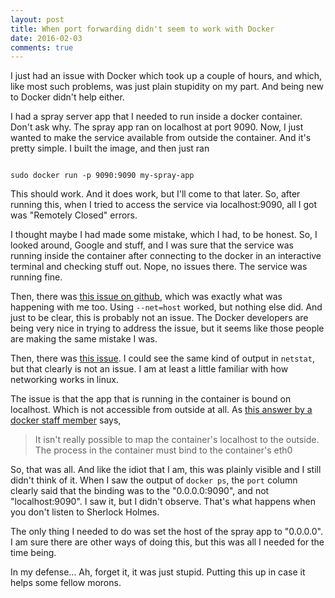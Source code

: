 ```yaml
---
layout: post
title: When port forwarding didn't seem to work with Docker
date: 2016-02-03
comments: true
---
```



I just had an issue with Docker which took up a couple of hours, and
which, like most such problems, was just plain stupidity on my
part. And being new to Docker didn't help either.

I had a spray server app that I needed to run inside a docker
container. Don't ask why. The spray app ran on localhost at
port 9090. Now, I just wanted to make the service available from
outside the container. And it's pretty simple. I built the image, and
then just ran

```

sudo docker run -p 9090:9090 my-spray-app

```

This should work. And it does work, but I'll come to that later. So,
after running this, when I tried to access the service via
localhost:9090, all I got was "Remotely Closed" errors.

I thought maybe I had made some mistake, which I had, to be
honest. So, I looked around, Google and stuff, and I was sure that the
service was running inside the container after connecting to the
docker in an interactive terminal and checking stuff out. Nope, no
issues there. The service was running fine.

Then, there was
[this issue on github](https://github.com/docker/docker/issues/13914),
which was exactly what was happening with me too. Using `--net=host`
worked, but nothing else did. And just to be clear, this is probably
not an issue. The Docker developers are being very nice in trying to
address the issue, but it seems like those people are making the same
mistake I was.

Then, there was
[this issue](https://github.com/docker/docker/issues/2174). I could
see the same kind of output in `netstat`, but that clearly is not an
issue. I am at least a little familiar with how networking works in
linux.

The issue is that the app that is running in the container is bound on
localhost. Which is not accessible from outside at all. As
[this answer by a docker staff member](https://forums.docker.com/t/expose-localhost-port-in-container/3281/2)
says,

> It isn't really possible to map the container's localhost to the
> outside. The process in the container must bind to the container's
> eth0

So, that was all. And like the idiot that I am, this was plainly
visible and I still didn't think of it. When I saw the output of
`docker ps`, the `port` column clearly said that the binding was to
the "0.0.0.0:9090", and not "localhost:9090". I saw it, but I didn't
observe. That's what happens when you don't listen to Sherlock Holmes.

The only thing I needed to do was set the host of the spray app to
"0.0.0.0". I am sure there are other ways of doing this, but this was
all I needed for the time being.

In my defense... Ah, forget it, it was just stupid. Putting this up in
case it helps some fellow morons.
